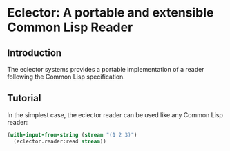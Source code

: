 # Eclector: A portable and extensible Common Lisp Reader

## Introduction ##

The eclector systems provides a portable implementation of a reader
following the Common Lisp specification.

## Tutorial ##

In the simplest case, the eclector reader can be used like any Common
Lisp reader:

```lisp
(with-input-from-string (stream "(1 2 3)")
  (eclector.reader:read stream))
```
